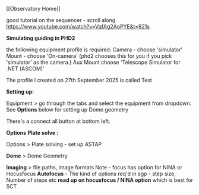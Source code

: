 [[Observatory Home]]

good tutorial on the sequencer - scroll along
https://www.youtube.com/watch?v=VqfAg2AoPYE&t=921s

**Simulating guiding in PHD2**

the following equipment profile is required:
Camera - choose 'simulator'
Mount - choose 'On-camera'  (phd2 chooses this for you if you pick 'simulator' as the camera.)
Aux Mount choose 'Telescope Simulator for .NET (ASCOM)'

The profile I created on 27th September 2025 is called Test

**Setting up:**

Equipment > go through the tabs and select the equipment from dropdown.
See **Options** below for setting up Dome geometry

There's a connect all button at bottom left.

**Options**
**Plate solve :**

Options > Plate solving - set up ASTAP

**Dome** > Dome Geometry

**Imaging** > file paths, image formats
Note - focus has option for NINA or Hocusfocus
**Autofocus** - The kind of options req'd in sgp - step size, Number of steps etc
**read up on hocusfocus / NINA option** which is best for SCT




